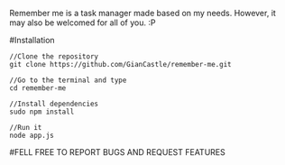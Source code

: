 Remember me is a task manager made based on my needs. However, it may also be welcomed for all of you. :P

#Installation
```
//Clone the repository
git clone https://github.com/GianCastle/remember-me.git

//Go to the terminal and type
cd remember-me

//Install dependencies
sudo npm install

//Run it
node app.js
```

#FELL FREE TO REPORT BUGS AND REQUEST FEATURES